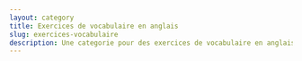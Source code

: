 ```yaml
---
layout: category
title: Exercices de vocabulaire en anglais
slug: exercices-vocabulaire
description: Une categorie pour des exercices de vocabulaire en anglais
---
```

